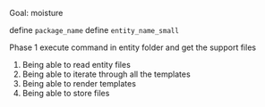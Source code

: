 Goal: 
moisture <filename>

define `package_name`
define `entity_name_small`


Phase 1
execute command in entity folder and get the support files
1. Being able to read entity files
2. Being able to iterate through all the templates
3. Being able to render templates
4. Being able to store files